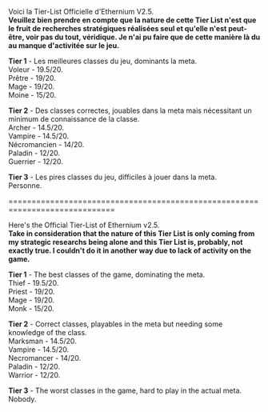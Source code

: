Voici la Tier-List Officielle d'Ethernium V2.5.   
**Veuillez bien prendre en compte que la nature de cette Tier List n'est que le fruit de recherches stratégiques réalisées seul et qu'elle n'est peut-être, voir pas du tout, véridique. Je n'ai pu faire que de cette manière là du au manque d'activitée sur le jeu.**   
   
**Tier 1** - Les meilleures classes du jeu, dominants la meta.   
Voleur - 19.5/20.   
Prêtre - 19/20.   
Mage - 19/20.   
Moine - 15/20.   
   
**Tier 2** - Des classes correctes, jouables dans la meta mais nécessitant un minimum de connaissance de la classe.   
Archer - 14.5/20.   
Vampire - 14.5/20.   
Nécromancien - 14/20.   
Paladin - 12/20.   
Guerrier - 12/20.   
   
**Tier 3** - Les pires classes du jeu, difficiles à jouer dans la meta.   
Personne.   
   
=============================================================================   
   
Here's the Official Tier-List of Ethernium v2.5.   
**Take in consideration that the nature of this Tier List is only coming from my strategic researchs being alone and this Tier List is, probably, not exactly true. I couldn't do it in another way due to lack of activity on the game.**   
   
**Tier 1** - The best classes of the game, dominating the meta.   
Thief - 19.5/20.   
Priest - 19/20.   
Mage - 19/20.   
Monk - 15/20.   
   
**Tier 2** - Correct classes, playables in the meta but needing some knowledge of the class.   
Marksman - 14.5/20.   
Vampire - 14.5/20.   
Necromancer - 14/20.   
Paladin - 12/20.   
Warrior - 12/20.   
   
**Tier 3** - The worst classes in the game, hard to play in the actual meta.   
Nobody.   
